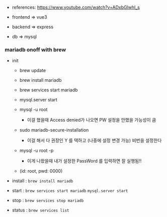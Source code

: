 - references: https://www.youtube.com/watch?v=ADxbGlwhl_s

- frontend => vue3
- backend => express
- db => mysql

### mariadb onoff with brew
- init 
    - brew update
    - brew install mariadb
    - brew services start mariadb
    - mysql.server start

    - mysql -u root
        - 이걸 했을때 Access denied가 나오면 PW 설정을 안했을 가능성이 큼

    - sudo mariadb-secure-installation
        - 이걸 해서 다 권장인 Y 를 택하고 (나중에 설정 변경 가능) 비번을 설정한다

    - mysql -u root -p
        - 이게 나왔을때 내가 설정한 PassWord 를 입력하면 잘 실행됨!!
    - (id: root, pwd: 0000)

- install : `brew install mariadb`
- start : `brew services start mariadb` `mysql.server start`
- stop : `brew services stop mariadb`
- status : `brew services list`

